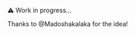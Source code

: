 ⚠️ Work in progress...

Thanks to @Madoshakalaka for the idea!

[tool-table]: https://www.python.org/dev/peps/pep-0518/#tool-table
